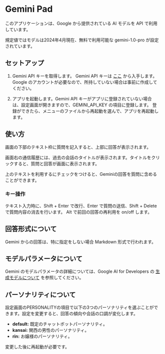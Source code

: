 # Gemini Pad

このアプリケーションは、Google から提供されている AI モデルを API で利用しています。

規定値ではモデルは2024年4月現在、無料で利用可能な gemini-1.0-pro が設定されています。

## セットアップ
1. Gemini API キーを取得します。
   Gemini API キーは [ここ](https://aistudio.google.com/app/prompts/new_freeform) から入手します。
   Google のアカウントが必要なので、所持していない場合は事前に作成してください。

2. アプリを起動します。Gemini API キーがアプリに登録されていない場合は、設定画面が開きますので、GEMINI_API_KEY の項目に登録します。
   登録ができたら、メニューのファイルから再起動を選んで、アプリを再起動します。

## 使い方

画面の下部のテキスト枠に質問を記入すると、上部に回答が表示されます。

画面右の通信履歴には、過去の会話のタイトルが表示されます。タイトルをクリックすると、質問と回答が画面に表示されます。

上のテキストを利用するにチェックをつけると、Geminiの回答を質問に含めることができます。

### キー操作

テキスト入力時に、Shift + Enter で改行、Enter で質問の送信、Shift + Delete で質問内容の消去を行います。
Alt で前回の回答の再利用を on/off します。

## 回答形式について

Gemini からの回答は、特に指定をしない場合 Markdown 形式で行われます。

## モデルパラメータについて

Gemini のモデルパラメータの詳細については、Google AI for Developers の [生成モデルについて](https://ai.google.dev/gemini-api/docs/models/generative-models?hl=ja&_gl=1*1fu959e*_up*MQ..*_ga*MTgyNTQxNDY0NC4xNzE0MDIxNDY3*_ga_P1DBVKWT6V*MTcxNDAyMTQ2Ny4xLjAuMTcxNDAyMTg1NC4wLjAuMA..) を参照してください。

## パーソナリティについて

設定画面のPERSONALITYの項目で以下の3つのパーソナリティを選ぶことができます。設定を変更すると、回答の傾向や会話の口調が変化します。

* **default:** 既定のチャットボットパーソナリティ。
* **kansai:** 関西の男性のパーソナリティ。
* **rin:** お嬢様のパーソナリティ。

変更した後に再起動が必要です。
